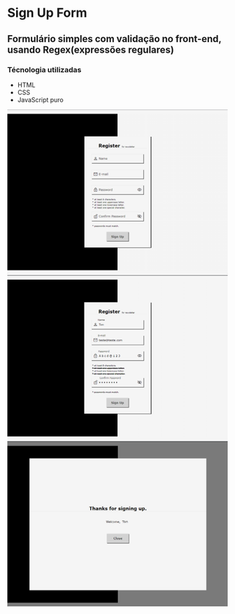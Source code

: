 # Sign Up Form

## Formulário simples com validação no front-end, usando Regex(expressões regulares)

### Técnologia utilizadas

- HTML
- CSS
- JavaScript puro

![form example](./assets/img/form.png)
![form example completed](./assets/img/formCompleted.png)
![form example pupup](./assets/img/popup.png)
